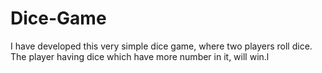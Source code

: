 # Dice-Game
I have developed this very simple dice game, where two players roll dice. The player having dice which have more number in it, will win.l
